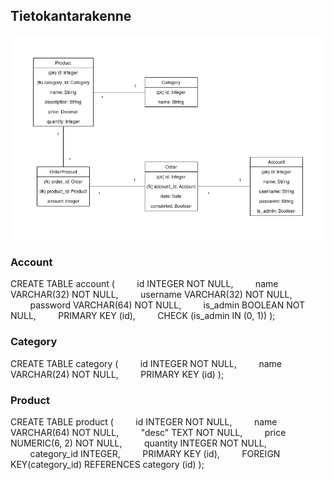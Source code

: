 ﻿## Tietokantarakenne

![](documentation/Tietokantakaavio.png)

### Account

CREATE TABLE account (
&nbsp;&nbsp;&nbsp;&nbsp;&nbsp;&nbsp;&nbsp;&nbsp;id INTEGER NOT NULL, 
&nbsp;&nbsp;&nbsp;&nbsp;&nbsp;&nbsp;&nbsp;&nbsp;name VARCHAR(32) NOT NULL, 
&nbsp;&nbsp;&nbsp;&nbsp;&nbsp;&nbsp;&nbsp;&nbsp;username VARCHAR(32) NOT NULL, 
&nbsp;&nbsp;&nbsp;&nbsp;&nbsp;&nbsp;&nbsp;&nbsp;password VARCHAR(64) NOT NULL, 
&nbsp;&nbsp;&nbsp;&nbsp;&nbsp;&nbsp;&nbsp;&nbsp;is_admin BOOLEAN NOT NULL, 
&nbsp;&nbsp;&nbsp;&nbsp;&nbsp;&nbsp;&nbsp;&nbsp;PRIMARY KEY (id), 
&nbsp;&nbsp;&nbsp;&nbsp;&nbsp;&nbsp;&nbsp;&nbsp;CHECK (is_admin IN (0, 1))
);

### Category

CREATE TABLE category (
&nbsp;&nbsp;&nbsp;&nbsp;&nbsp;&nbsp;&nbsp;&nbsp;id INTEGER NOT NULL, 
&nbsp;&nbsp;&nbsp;&nbsp;&nbsp;&nbsp;&nbsp;&nbsp;name VARCHAR(24) NOT NULL, 
&nbsp;&nbsp;&nbsp;&nbsp;&nbsp;&nbsp;&nbsp;&nbsp;PRIMARY KEY (id)
);

### Product

CREATE TABLE product (
&nbsp;&nbsp;&nbsp;&nbsp;&nbsp;&nbsp;&nbsp;&nbsp;id INTEGER NOT NULL, 
&nbsp;&nbsp;&nbsp;&nbsp;&nbsp;&nbsp;&nbsp;&nbsp;name VARCHAR(64) NOT NULL, 
&nbsp;&nbsp;&nbsp;&nbsp;&nbsp;&nbsp;&nbsp;&nbsp;"desc" TEXT NOT NULL, 
&nbsp;&nbsp;&nbsp;&nbsp;&nbsp;&nbsp;&nbsp;&nbsp;price NUMERIC(6, 2) NOT NULL, 
&nbsp;&nbsp;&nbsp;&nbsp;&nbsp;&nbsp;&nbsp;&nbsp;quantity INTEGER NOT NULL, 
&nbsp;&nbsp;&nbsp;&nbsp;&nbsp;&nbsp;&nbsp;&nbsp;category_id INTEGER, 
&nbsp;&nbsp;&nbsp;&nbsp;&nbsp;&nbsp;&nbsp;&nbsp;PRIMARY KEY (id), 
&nbsp;&nbsp;&nbsp;&nbsp;&nbsp;&nbsp;&nbsp;&nbsp;FOREIGN KEY(category_id) REFERENCES category (id)
);

